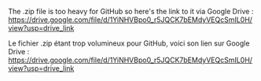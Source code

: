 The .zip file is too heavy for GitHub so here's the link to it via Google Drive : https://drive.google.com/file/d/1YiNHVBpo0_r5JQCK7bEMdyVEQcSmIL0H/view?usp=drive_link


Le fichier .zip étant trop volumineux pour GitHub, voici son lien sur Google Drive : https://drive.google.com/file/d/1YiNHVBpo0_r5JQCK7bEMdyVEQcSmIL0H/view?usp=drive_link
